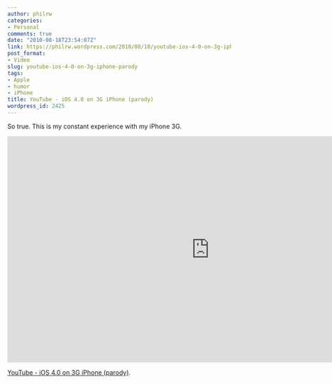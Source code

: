 ```yaml
---
author: philrw
categories:
- Personal
comments: true
date: "2010-08-18T23:54:07Z"
link: https://philrw.wordpress.com/2010/08/18/youtube-ios-4-0-on-3g-iphone-parody/
post_format:
- Video
slug: youtube-ios-4-0-on-3g-iphone-parody
tags:
- Apple
- humor
- iPhone
title: YouTube - iOS 4.0 on 3G iPhone (parody)
wordpress_id: 2425
---
```


So true. This is my constant experience with my iPhone 3G.

<iframe width="909" height="511" src="https://www.youtube.com/embed/Pdk2cJpSXLg" frameborder="0" allow="autoplay; encrypted-media" allowfullscreen></iframe>

[YouTube - iOS 4.0 on 3G iPhone (parody)](https://www.youtube.com/watch?v=Pdk2cJpSXLg).